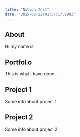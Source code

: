 ```yaml
---
title: "Notion Test"
date: "2025-02-22T01:37:17.998Z"
---
```



## About

Hi my name is


## Portfolio

This is what I have done …


## Project 1

Some info about project 1


## Project 2

Some info about project 2

